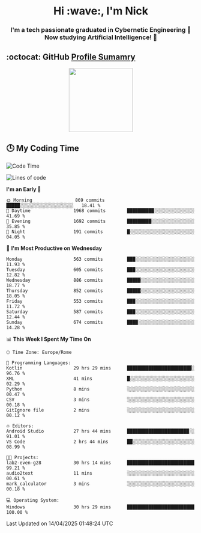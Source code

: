 <h1 align="center">Hi :wave:, I'm Nick</h1>

<h3 align="center">I'm a tech passionate graduated in Cybernetic Engineering 🤖<br>
Now studying Artificial Intelligence! 🧠</h3>


## :octocat: GitHub <a href="https://github.com/vn7n24fzkq/github-profile-summary-cards">Profile Sumamry</a>

<p align="center">
   <img style="height:170px;display:inline-block"  src="http://github-profile-summary-cards.vercel.app/api/cards/profile-details?username=CodeClimberNT&theme=github_dark" />
<!--    <img style="height:170px;display:inline-block"  src="http://github-profile-summary-cards.vercel.app/api/cards/repos-per-language?username=CodeClimberNT&theme=github_dark&exclude=" /> -->
</p>

 ## :clock3: My Coding Time 
 
<!--START_SECTION:waka-->
![Code Time](http://img.shields.io/badge/Code%20Time-531%20hrs%2032%20mins-blue)

![Lines of code](https://img.shields.io/badge/From%20Hello%20World%20I%27ve%20Written-5.0%20million%20lines%20of%20code-blue)

**I'm an Early 🐤** 

```text
🌞 Morning                869 commits         █████░░░░░░░░░░░░░░░░░░░░   18.41 % 
🌆 Daytime                1968 commits        ██████████░░░░░░░░░░░░░░░   41.69 % 
🌃 Evening                1692 commits        █████████░░░░░░░░░░░░░░░░   35.85 % 
🌙 Night                  191 commits         █░░░░░░░░░░░░░░░░░░░░░░░░   04.05 % 
```
📅 **I'm Most Productive on Wednesday** 

```text
Monday                   563 commits         ███░░░░░░░░░░░░░░░░░░░░░░   11.93 % 
Tuesday                  605 commits         ███░░░░░░░░░░░░░░░░░░░░░░   12.82 % 
Wednesday                886 commits         █████░░░░░░░░░░░░░░░░░░░░   18.77 % 
Thursday                 852 commits         █████░░░░░░░░░░░░░░░░░░░░   18.05 % 
Friday                   553 commits         ███░░░░░░░░░░░░░░░░░░░░░░   11.72 % 
Saturday                 587 commits         ███░░░░░░░░░░░░░░░░░░░░░░   12.44 % 
Sunday                   674 commits         ████░░░░░░░░░░░░░░░░░░░░░   14.28 % 
```


📊 **This Week I Spent My Time On** 

```text
🕑︎ Time Zone: Europe/Rome

💬 Programming Languages: 
Kotlin                   29 hrs 29 mins      ████████████████████████░   96.76 % 
XML                      41 mins             █░░░░░░░░░░░░░░░░░░░░░░░░   02.29 % 
Python                   8 mins              ░░░░░░░░░░░░░░░░░░░░░░░░░   00.47 % 
CSV                      3 mins              ░░░░░░░░░░░░░░░░░░░░░░░░░   00.18 % 
GitIgnore file           2 mins              ░░░░░░░░░░░░░░░░░░░░░░░░░   00.12 % 

🔥 Editors: 
Android Studio           27 hrs 44 mins      ███████████████████████░░   91.01 % 
VS Code                  2 hrs 44 mins       ██░░░░░░░░░░░░░░░░░░░░░░░   08.99 % 

🐱‍💻 Projects: 
lab2-even-g28            30 hrs 14 mins      █████████████████████████   99.21 % 
audio2text               11 mins             ░░░░░░░░░░░░░░░░░░░░░░░░░   00.61 % 
mark_calculator          3 mins              ░░░░░░░░░░░░░░░░░░░░░░░░░   00.18 % 

💻 Operating System: 
Windows                  30 hrs 29 mins      █████████████████████████   100.00 % 
```


 Last Updated on 14/04/2025 01:48:24 UTC
<!--END_SECTION:waka-->

